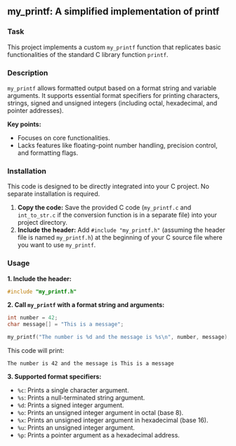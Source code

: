 ## my_printf: A simplified implementation of printf

### Task

This project implements a custom `my_printf` function that replicates basic functionalities of the standard C library function `printf`.

### Description

`my_printf` allows formatted output based on a format string and variable arguments. It supports essential format specifiers for printing characters, strings, signed and unsigned integers (including octal, hexadecimal, and pointer addresses). 

**Key points:**

* Focuses on core functionalities.
* Lacks features like floating-point number handling, precision control, and formatting flags.


### Installation

This code is designed to be directly integrated into your C project. No separate installation is required.

1. **Copy the code:** Save the provided C code (`my_printf.c` and `int_to_str.c` if the conversion function is in a separate file) into your project directory.
2. **Include the header:** Add `#include "my_printf.h"` (assuming the header file is named `my_printf.h`)  at the beginning of your C source file where you want to use `my_printf`.


### Usage

**1. Include the header:**

```c
#include "my_printf.h"
```

**2. Call `my_printf` with a format string and arguments:**

```c
int number = 42;
char message[] = "This is a message";

my_printf("The number is %d and the message is %s\n", number, message);
```

This code will print:

```
The number is 42 and the message is This is a message
```

**3. Supported format specifiers:**

* `%c`: Prints a single character argument.
* `%s`: Prints a null-terminated string argument.
* `%d`: Prints a signed integer argument.
* `%o`: Prints an unsigned integer argument in octal (base 8).
* `%x`: Prints an unsigned integer argument in hexadecimal (base 16).
* `%u`: Prints an unsigned integer argument.
* `%p`: Prints a pointer argument as a hexadecimal address.
